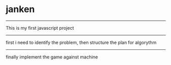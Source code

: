 # janken

---

This is my first javascript project

---

first i need to identify the problem, then structure the plan for algorythm

---

finally implement the game against machine

